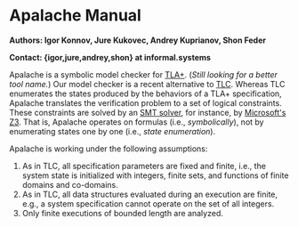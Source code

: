# Apalache Manual

**Authors: Igor Konnov, Jure Kukovec, Andrey Kuprianov, Shon Feder**

**Contact: {igor,jure,andrey,shon} at informal.systems**

Apalache is a symbolic model checker for
[TLA+](https://lamport.azurewebsites.net/tla/tla.html). (*Still looking for a
better tool name.*) Our model checker is a recent alternative to
[TLC](https://lamport.azurewebsites.net/tla/tools.html?unhideBut=hide-tlc&unhideDiv=tlc).
Whereas TLC enumerates the states produced by the behaviors of a TLA+
specification, Apalache translates the verification problem to a set of logical
constraints. These constraints are solved by an [SMT
solver](https://en.wikipedia.org/wiki/Satisfiability_modulo_theories), for
instance, by [Microsoft's Z3](https://github.com/Z3Prover/z3). That is, Apalache
operates on formulas (i.e., _symbolically_), not by enumerating states one by one
(i.e., _state enumeration_).

Apalache is working under the following assumptions:

 1. As in TLC, all specification parameters are fixed and finite, i.e., the
    system state is initialized with integers, finite sets, and functions of
    finite domains and co-domains.
 2. As in TLC, all data structures evaluated during an execution are finite,
    e.g., a system specification cannot operate on the set of all integers.
 3. Only finite executions of bounded length are analyzed.
